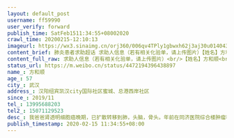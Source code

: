 ```yaml
---
layout: default_post
username: ff59990
user_verify: forward
publish_time: SatFeb1511:34:55+08002020
crawl_time: 20200215-12:10:13
imageurl: https://wx3.sinaimg.cn/orj360/006qv4TPly1gbwxh62j3aj30u014043b.jpg,https://wx1.sinaimg.cn/orj360/006qv4TPly1gbwxj7sgtfj30u0140jtq.jpg,https://wx1.sinaimg.cn/orj360/006qv4TPly1gbwxj8567oj30u0140dh5.jpg
content_brief: 肺炎患者求助超话 求助人信息（若有相关化验单，请上传图片）【姓名】方和顺【年龄】57【所在城市】武汉【所在小区、社区】汉阳纽宾凯汉city国际社区蜜城、总港西岸社区【患病时间】2019/11【联系方式】13995688203【其他紧急联系人】15071129523【病情描述】我爸爸肾透明细胞癌晚期，已 ...全文
content_full_raw: 求助人信息（若有相关化验单，请上传图片）<br/>【姓名】方和顺<br/>【年龄】57<br/>【所在城市】武汉<br/>【所在小区、社区】汉阳纽宾凯汉city国际社区蜜城、总港西岸社区<br/>【患病时间】2019/11<br/>【联系方式】13995688203<br/>【其他紧急联系人】15071129523<br/>【病情描述】<br/><br/>我爸爸肾透明细胞癌晚期，已扩散转移到肺，头脑，骨头。年前在同济医院综合楼肿瘤科住院治疗，因晚期无法做手术切除肿瘤只能靠吃抗癌药物，但是脑部因癌细胞扩散，造成严重积水，水肿压迫神经，原计划正月初七在同济医院做脑部放疗，脑部模子在年前也已定好。但受到肺炎疫情影响爸妈只能居家隔离，吃吃药，无法做进一步的治疗。这几天我爸已经出现语言，行为障碍。和同济主治医生微信联系，要我爸打脱水针甘露醇，我妈带着爸爸冒着被肺炎感染的风险去社区医院打针，因为要打两针，一天都得待在社区医院。前天我们了解到汉阳医院和湖北肾肿瘤医院有门诊，我妈带着病危的爸爸跑了两家医院，希望能安排住院尽快做脑部放疗，但医院不收，真不知道我爸爸还能坚持多久。<br/>我老公也因为年前去同济那边给我爸买抗癌药不幸感染了肺炎，我也被他传染，还好都是轻症，被社区安排隔离点隔离。<adata-url="http://t.cn/R2WxQOQ"href="http://weibo.com/p/1001018008642010000000000"data-hide=""><spanclass='url-icon'><imgstyle='width:1rem;height:1rem'src='https://h5.sinaimg.cn/upload/2015/09/25/3/timeline_card_small_location_default.png'></span><spanclass="surl-text">武汉</span></a>
status_url: https://m.weibo.cn/status/4472194396438897
name_: 方和顺
age_: 57
city_: 武汉
address_: 汉阳纽宾凯汉city国际社区蜜城、总港西岸社区
since_: 2019/11
tel_: 13995688203
tel2_: 15071129523
desc_: 我爸爸肾透明细胞癌晚期，已扩散转移到肺，头脑，骨头。年前在同济医院综合楼肿瘤科住院治疗，因晚期无法做手术切除肿瘤只能靠吃抗癌药物，但是脑部因癌细胞扩散，造成严重积水，水肿压迫神经，原计划正月初七在同济医院做脑部放疗，脑部模子在年前也已定好。但受到肺炎疫情影响爸妈只能居家隔离，吃吃药，无法做进一步的治疗。这几天我爸已经出现语言，行为障碍。和同济主治医生微信联系，要我爸打脱水针甘露醇，我妈带着爸爸冒着被肺炎感染的风险去社区医院打针，因为要打两针，一天都得待在社区医院。前天我们了解到汉阳医院和湖北肾肿瘤医院有门诊，我妈带着病危的爸爸跑了两家医院，希望能安排住院尽快做脑部放疗，但医院不收，真不知道我爸爸还能坚持多久。我老公也因为年前去同济那边给我爸买抗癌药不幸感染了肺炎，我也被他传染，还好都是轻症，被社区安排隔离点隔离。<adata-url="http//t.cn/R2WxQOQ"href="http//weibo.com/p/1001018008642010000000000"data-hide=""><spanclass='url-icon'><imgstyle='width1rem;height1rem'src='https//h5.sinaimg.cn/upload/2015/09/25/3/timeline_card_small_location_default.png'></span><spanclass="surl-text">武汉</span></a>
publish_timestamp: 2020-02-15 11:34:55+08:00
---
```

